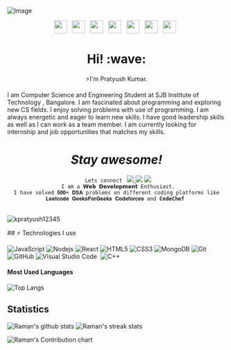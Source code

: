 ![Image](https://mcusercontent.com/27482b263eba4aa81a1145340/images/6cb7b05b-1632-47ae-9577-984073ccfa5c.jpg)

<p align="center">
<a href="https://www.facebook.com/kpratyush12345"><img height="30" src="https://github.com/stephenajulu/stephenajulu/blob/master/images/icons/facebook-square-brands.svg"></a>&nbsp;&nbsp;
<a href="https://twitter.com/kpratyush12345"><img height="30" src="https://github.com/stephenajulu/stephenajulu/blob/master/images/icons/twitter-square-brands.svg"></a>&nbsp;&nbsp;
<a href="https://www.instagram.com/_pratyush__pk_12__/"><img height="30" src="https://github.com/stephenajulu/stephenajulu/blob/master/images/icons/instagram-square-brands.svg"></a>&nbsp;&nbsp;
<a href="https://www.linkedin.com/in/pratyush-kumar-b5b968189/"><img height="30" src="https://github.com/stephenajulu/stephenajulu/blob/master/images/icons/linkedin-brands.svg"></a>&nbsp;&nbsp;
<a href="https://github.com/kpratyush12345"><img height="30" src="https://github.com/stephenajulu/stephenajulu/blob/master/images/icons/github-square-brands.svg"></a>&nbsp;&nbsp;
<a href="mailto:kpratyush12345@gmail.com"><img height="30" src="https://github.com/stephenajulu/stephenajulu/blob/master/images/icons/envelope-square-solid.svg"></a>&nbsp;&nbsp;
<a href="https://www.youtube.com/channel/UCLWawchg26b5_w2YUpm38pQ"><img height="30" src="https://github.com/stephenajulu/stephenajulu/blob/master/images/icons/youtube-square-brands.svg"></a>&nbsp;&nbsp;
</p>

<h1 align='center'> Hi! :wave:</h1>
<p align='center'>
⚡I'm Pratyush Kumar.
</p>
<p> I am Computer Science and Engineering Student at SJB Institute of Technology , Bangalore. I am fascinated about programming and exploring new CS fields. I enjoy solving problems with use of programming. I am always energetic and eager to learn new skills. I have good leadership skills as well as I can work as a team member. I am currently looking for internship and job opportunities that matches my skills. </p>
<h1 align='center'><i>Stay awesome!</i></h1>
<p align='center'>
<code align='center'> Lets connect </code>

<a href='https://www.linkedin.com/in/pratyush-kumar-b5b968189/' target='_blank' rel='noopener' rel='noreferrer'>
    <img src='https://img.shields.io/static/v1?label=LinkedIn&message=Pratyush&color=blue&style=flat-square&logo=linkedin' /> </a>
<a href="mailto:kpratyush12345@gmail.com"><img src="https://img.shields.io/badge/-kpratyush12345@gmail.com-D14836?style=flat&logo=Gmail&logoColor=white"/></a>
<a href="https://www.instagram.com/_pratyush__pk_12__/"><img src="https://img.shields.io/badge/-_pratyush__pk_12__-E4405F?style=flat&logo=Instagram&logoColor=white"/></a>


</br>
<code> I am a 𝗪𝗲𝗯 𝗗𝗲𝘃𝗲𝗹𝗼𝗽𝗺𝗲𝗻𝘁 Enthusiast.
I have solved 𝟓𝟎𝟎+ 𝐃𝐒𝐀 problems on different coding platforms like 𝐋𝐞𝐞𝐭𝐜𝐨𝐝𝐞 𝐆𝐞𝐞𝐤𝐬𝐅𝐨𝐫𝐆𝐞𝐞𝐤𝐬 𝐂𝐨𝐝𝐞𝐟𝐨𝐫𝐜𝐞𝐬 and <strong>CodeChef</strong> </code>

</br>
</br>
<p align="left"> 
<img src="https://komarev.com/ghpvc/?username=kpratyush12345&label=Views&color=blue&style=plastic" alt="kpratyush12345" />
 </p>
</p>  
## ⚡ Technologies I use

![JavaScript](https://img.shields.io/badge/-JavaScript-black?style=flat-square&logo=javascript)
![Nodejs](https://img.shields.io/badge/-Nodejs-black?style=flat-square&logo=Node.js)
![React](https://img.shields.io/badge/-React-black?style=flat-square&logo=react)
![HTML5](https://img.shields.io/badge/-HTML5-E34F26?style=flat-square&logo=html5&logoColor=white)
![CSS3](https://img.shields.io/badge/-CSS3-1572B6?style=flat-square&logo=css3)
![MongoDB](https://img.shields.io/badge/-MongoDB-black?style=flat-square&logo=mongodb)
![Git](https://img.shields.io/badge/-Git-black?style=flat-square&logo=git)
![GitHub](https://img.shields.io/badge/-GitHub-181717?style=flat-square&logo=github)
![Visual Studio Code](https://img.shields.io/badge/-Visual%20Studio%20Code-05122A?style=flat&logo=visual-studio-code&logoColor=007ACC)&nbsp;
![C++](https://img.shields.io/badge/-C++-05122A?style=flat&logo=C%2B%2B&logoColor=00599C)&nbsp;

#### Most Used Languages

![Top Langs](https://github-readme-stats.vercel.app/api/top-langs/?username=kpratyush12345&theme=chartreuse-dark&layout=compact)

## Statistics 
![Raman's github stats](https://github-readme-stats.vercel.app/api?username=kpratyush12345&theme=blue-green) ![Raman's streak stats](https://github-readme-streak-stats.herokuapp.com/?user=kpratyush12345&theme=blue-green)

![Raman's Contribution chart](https://activity-graph.herokuapp.com/graph?username=kpratyush12345&theme=react-dark)

<br>
